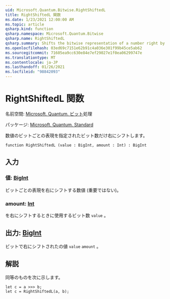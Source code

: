 ```yaml
---
uid: Microsoft.Quantum.Bitwise.RightShiftedL
title: RightShiftedL 関数
ms.date: 1/23/2021 12:00:00 AM
ms.topic: article
qsharp.kind: function
qsharp.namespace: Microsoft.Quantum.Bitwise
qsharp.name: RightShiftedL
qsharp.summary: Shifts the bitwise representation of a number right by a given number of bits.
ms.openlocfilehash: 03ed69c7151e62b91c4a036e301f99b45ce5ab62
ms.sourcegitcommit: 71605ea9cc630e84e7ef29027e1f0ea06299747e
ms.translationtype: MT
ms.contentlocale: ja-JP
ms.lasthandoff: 01/26/2021
ms.locfileid: "98842093"
---
```

# <a name="rightshiftedl-function"></a>RightShiftedL 関数

名前空間: [Microsoft. Quantum. ビット](xref:Microsoft.Quantum.Bitwise)処理

パッケージ: [Microsoft. Quantum. Standard](https://nuget.org/packages/Microsoft.Quantum.Standard)


数値のビットごとの表現を指定されたビット数だけ右にシフトします。

```qsharp
function RightShiftedL (value : BigInt, amount : Int) : BigInt
```


## <a name="input"></a>入力

### <a name="value--bigint"></a>値: [BigInt](xref:microsoft.quantum.lang-ref.bigint)

ビットごとの表現を右にシフトする数値 (重要ではない)。


### <a name="amount--int"></a>amount: [Int](xref:microsoft.quantum.lang-ref.int)

を右にシフトするときに使用するビット数 `value` 。



## <a name="output--bigint"></a>出力: [BigInt](xref:microsoft.quantum.lang-ref.bigint)

ビットで右にシフトされたの値 `value` `amount` 。

## <a name="remarks"></a>解説

同等のものを次に示します。

```qsharp
let c = a >>> b;
let c = RightShiftedL(a, b);
```